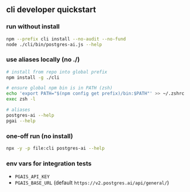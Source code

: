 ## cli developer quickstart

### run without install
```bash
npm --prefix cli install --no-audit --no-fund
node ./cli/bin/postgres-ai.js --help
```

### use aliases locally (no ./)
```bash
# install from repo into global prefix
npm install -g ./cli

# ensure global npm bin is in PATH (zsh)
echo 'export PATH="$(npm config get prefix)/bin:$PATH"' >> ~/.zshrc
exec zsh -l

# aliases
postgres-ai --help
pgai --help
```

### one‑off run (no install)
```bash
npx -y -p file:cli postgres-ai --help
```

### env vars for integration tests
- `PGAIS_API_KEY`
- `PGAIS_BASE_URL` (default `https://v2.postgres.ai/api/general/`)

